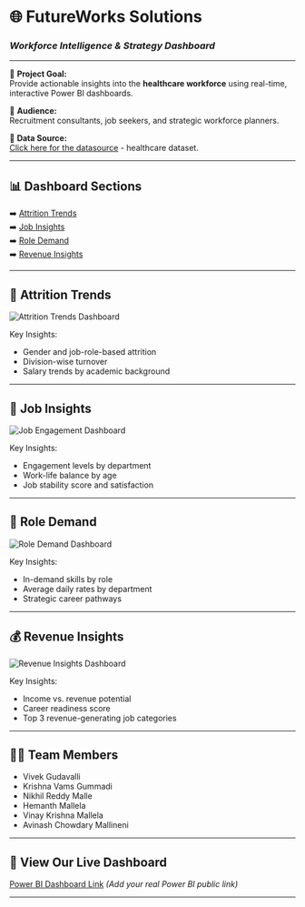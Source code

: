 # 🌐 FutureWorks Solutions  
### *Workforce Intelligence & Strategy Dashboard*

---

🔹 **Project Goal:**  
Provide actionable insights into the **healthcare workforce** using real-time, interactive Power BI dashboards.

🔹 **Audience:**  
Recruitment consultants, job seekers, and strategic workforce planners.

🔹 **Data Source:**  
[Click here for the datasource](https://www.kaggle.com/datasets/pavansubhasht/ibm-hr-analytics-attrition-dataset) -  healthcare dataset.

---

## 📊 Dashboard Sections

➡️ [Attrition Trends](#attrition-trends)  
➡️ [Job Insights](#job-insights)  
➡️ [Role Demand](#role-demand)  
➡️ [Revenue Insights](#revenue-insights)

---

## 🧩 Attrition Trends  
![Attrition Trends Dashboard](https://github.com/user-attachments/assets/b5a7ce00-0ed7-4420-a6b6-e5a2d9b070fa)

Key Insights:
- Gender and job-role-based attrition  
- Division-wise turnover  
- Salary trends by academic background  

---

## 👥 Job Insights  
![Job Engagement Dashboard](https://github.com/user-attachments/assets/f09fc0d1-f2f7-437d-b12a-664d8d46b8df)


Key Insights:
- Engagement levels by department  
- Work-life balance by age  
- Job stability score and satisfaction  

---

## 🧠 Role Demand  
![Role Demand Dashboard](https://github.com/user-attachments/assets/135f0295-9950-4fe6-aee7-f74051f3b531)


Key Insights:
- In-demand skills by role  
- Average daily rates by department  
- Strategic career pathways  

---

## 💰 Revenue Insights  
![Revenue Insights Dashboard](https://github.com/user-attachments/assets/3d470923-e802-49b9-a4ac-1d20d8ccc79a)


Key Insights:
- Income vs. revenue potential  
- Career readiness score  
- Top 3 revenue-generating job categories  

---

## 👨‍💻 Team Members 

- Vivek Gudavalli  
- Krishna Vams Gummadi  
- Nikhil Reddy Malle  
- Hemanth Mallela  
- Vinay Krishna Mallela  
- Avinash Chowdary Mallineni  

---

## 🔗 View Our Live Dashboard  
[Power BI Dashboard Link](#) *(Add your real Power BI public link)*

---

